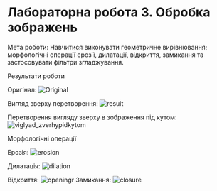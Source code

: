 # Лабораторна робота 3. Обробка зображень

Мета роботи: Навчитися виконувати геометричне вирівнювання; морфологічні операції ерозії, дилатації, відкриття, замикання та застосовувати фільтри згладжування.

Результати роботи

Оригінал:
![Original](https://user-images.githubusercontent.com/38464146/70157584-7e7dea80-16be-11ea-92e1-c9b4f9526f8d.png)

Вигляд зверху перетворення:
![result](https://user-images.githubusercontent.com/38464146/70157771-d3b9fc00-16be-11ea-9218-1c85fea8c48f.png)

Перетворення вигляду зверху в зображення під кутом:
![viglyad_zverhypidkytom](https://user-images.githubusercontent.com/38464146/70157798-de749100-16be-11ea-87dd-465cf2b73d8f.png)

Морфологічні операції

Ерозія:
![erosion](https://user-images.githubusercontent.com/38464146/70157810-e3394500-16be-11ea-8936-6b38655fea6a.png)

Дилатація:
![dilation](https://user-images.githubusercontent.com/38464146/70157817-e7656280-16be-11ea-962d-48b018b03354.png)

Відкриття:
![opening](https://user-images.githubusercontent.com/38464146/70157838-f0eeca80-16be-11ea-89b6-1e4a8dd03a9c.png)r
Замикання:
![closure](https://user-images.githubusercontent.com/38464146/70157857-f9470580-16be-11ea-9f9b-44f7d28ad1c7.png)


